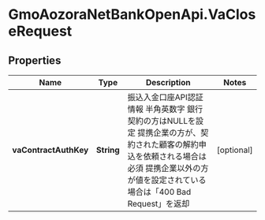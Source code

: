 # GmoAozoraNetBankOpenApi.VaCloseRequest

## Properties
Name | Type | Description | Notes
------------ | ------------- | ------------- | -------------
**vaContractAuthKey** | **String** | 振込入金口座API認証情報 半角英数字 銀行契約の方はNULLを設定 提携企業の方が、契約された顧客の解約申込を依頼される場合は必須 提携企業以外の方が値を設定されている場合は「400 Bad Request」を返却  | [optional] 



